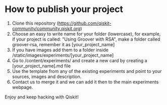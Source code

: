 # How to publish your project

1. Clone this repository (https://github.com/qiskit-community/community.qiskit.org)
2. Choose an easy to write name for your folder (lowercase), for example, if your project is called: "Using Groover with RSA", make a folder called groover-rsa, remember it as [your_project_name]
3. If you have images add them to a folder inside /static/images/experiments/[your_project_name]
4. Go to /content/experiments/ and create a new card by creating a [your_project_name].md file
5. Use the template from any of the existing experiments and point to your sources, images and description.
6. Contact us to merge it and we can add it then to the main experiments webpage.

Enjoy and keep hacking with Qiskit!

